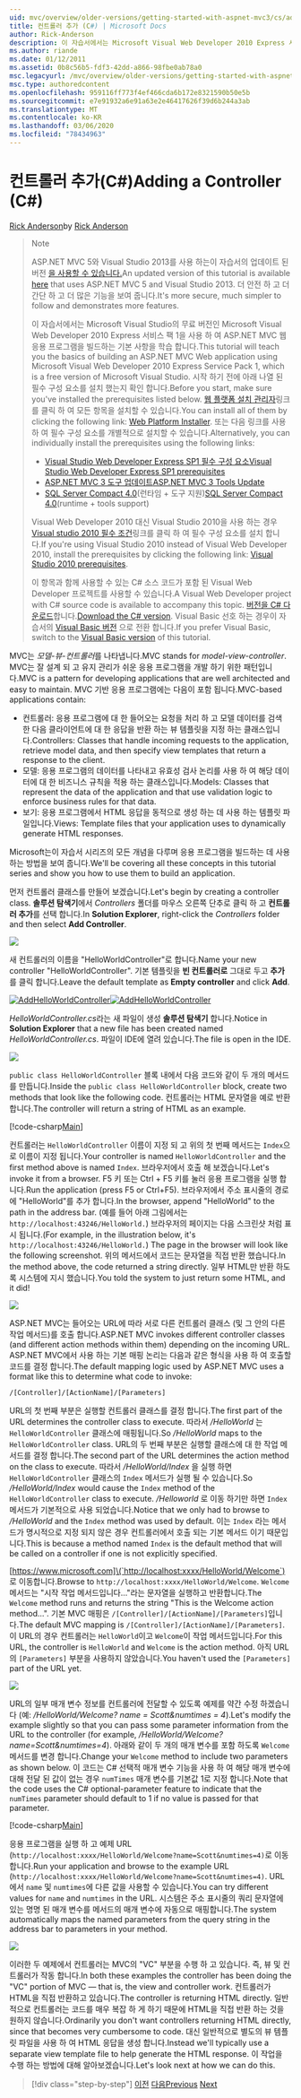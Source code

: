 ```yaml
---
uid: mvc/overview/older-versions/getting-started-with-aspnet-mvc3/cs/adding-a-controller
title: 컨트롤러 추가 (C#) | Microsoft Docs
author: Rick-Anderson
description: 이 자습서에서는 Microsoft Visual Web Developer 2010 Express 서비스 팩 1을 사용 하 여 ASP.NET MVC 웹 응용 프로그램을 빌드하는 기본 사항을 학습 합니다.
ms.author: riande
ms.date: 01/12/2011
ms.assetid: 0b8c56b5-fdf3-42dd-a866-98fbe0ab78a0
msc.legacyurl: /mvc/overview/older-versions/getting-started-with-aspnet-mvc3/cs/adding-a-controller
msc.type: authoredcontent
ms.openlocfilehash: 959116ff773f4ef466cda6b172e8321590b50e5b
ms.sourcegitcommit: e7e91932a6e91a63e2e46417626f39d6b244a3ab
ms.translationtype: MT
ms.contentlocale: ko-KR
ms.lasthandoff: 03/06/2020
ms.locfileid: "78434963"
---
```

# <a name="adding-a-controller-c"></a><span data-ttu-id="28ec4-103">컨트롤러 추가(C#)</span><span class="sxs-lookup"><span data-stu-id="28ec4-103">Adding a Controller (C#)</span></span>

<span data-ttu-id="28ec4-104">[Rick Anderson](https://twitter.com/RickAndMSFT)</span><span class="sxs-lookup"><span data-stu-id="28ec4-104">by [Rick Anderson](https://twitter.com/RickAndMSFT)</span></span>

> > [!NOTE]
> > <span data-ttu-id="28ec4-105">ASP.NET MVC 5와 Visual Studio 2013를 사용 하는이 자습서의 업데이트 된 버전 [을 사용할 수 있습니다.](../../../getting-started/introduction/getting-started.md)</span><span class="sxs-lookup"><span data-stu-id="28ec4-105">An updated version of this tutorial is available [here](../../../getting-started/introduction/getting-started.md) that uses ASP.NET MVC 5 and Visual Studio 2013.</span></span> <span data-ttu-id="28ec4-106">더 안전 하 고 더 간단 하 고 더 많은 기능을 보여 줍니다.</span><span class="sxs-lookup"><span data-stu-id="28ec4-106">It's more secure, much simpler to follow and demonstrates more features.</span></span>
> 
> 
> <span data-ttu-id="28ec4-107">이 자습서에서는 Microsoft Visual Studio의 무료 버전인 Microsoft Visual Web Developer 2010 Express 서비스 팩 1을 사용 하 여 ASP.NET MVC 웹 응용 프로그램을 빌드하는 기본 사항을 학습 합니다.</span><span class="sxs-lookup"><span data-stu-id="28ec4-107">This tutorial will teach you the basics of building an ASP.NET MVC Web application using Microsoft Visual Web Developer 2010 Express Service Pack 1, which is a free version of Microsoft Visual Studio.</span></span> <span data-ttu-id="28ec4-108">시작 하기 전에 아래 나열 된 필수 구성 요소를 설치 했는지 확인 합니다.</span><span class="sxs-lookup"><span data-stu-id="28ec4-108">Before you start, make sure you've installed the prerequisites listed below.</span></span> <span data-ttu-id="28ec4-109">[웹 플랫폼 설치 관리자](https://www.microsoft.com/web/gallery/install.aspx?appid=VWD2010SP1Pack)링크를 클릭 하 여 모든 항목을 설치할 수 있습니다.</span><span class="sxs-lookup"><span data-stu-id="28ec4-109">You can install all of them by clicking the following link: [Web Platform Installer](https://www.microsoft.com/web/gallery/install.aspx?appid=VWD2010SP1Pack).</span></span> <span data-ttu-id="28ec4-110">또는 다음 링크를 사용 하 여 필수 구성 요소를 개별적으로 설치할 수 있습니다.</span><span class="sxs-lookup"><span data-stu-id="28ec4-110">Alternatively, you can individually install the prerequisites using the following links:</span></span>
> 
> - [<span data-ttu-id="28ec4-111">Visual Studio Web Developer Express SP1 필수 구성 요소</span><span class="sxs-lookup"><span data-stu-id="28ec4-111">Visual Studio Web Developer Express SP1 prerequisites</span></span>](https://www.microsoft.com/web/gallery/install.aspx?appid=VWD2010SP1Pack)
> - [<span data-ttu-id="28ec4-112">ASP.NET MVC 3 도구 업데이트</span><span class="sxs-lookup"><span data-stu-id="28ec4-112">ASP.NET MVC 3 Tools Update</span></span>](https://www.microsoft.com/web/gallery/install.aspx?appsxml=&amp;appid=MVC3)
> - <span data-ttu-id="28ec4-113">[SQL Server Compact 4.0](https://www.microsoft.com/web/gallery/install.aspx?appid=SQLCE;SQLCEVSTools_4_0)(런타임 + 도구 지원)</span><span class="sxs-lookup"><span data-stu-id="28ec4-113">[SQL Server Compact 4.0](https://www.microsoft.com/web/gallery/install.aspx?appid=SQLCE;SQLCEVSTools_4_0)(runtime + tools support)</span></span>
> 
> <span data-ttu-id="28ec4-114">Visual Web Developer 2010 대신 Visual Studio 2010을 사용 하는 경우 [Visual studio 2010 필수 조건](https://www.microsoft.com/web/gallery/install.aspx?appsxml=&amp;appid=VS2010SP1Pack)링크를 클릭 하 여 필수 구성 요소를 설치 합니다.</span><span class="sxs-lookup"><span data-stu-id="28ec4-114">If you're using Visual Studio 2010 instead of Visual Web Developer 2010, install the prerequisites by clicking the following link: [Visual Studio 2010 prerequisites](https://www.microsoft.com/web/gallery/install.aspx?appsxml=&amp;appid=VS2010SP1Pack).</span></span>
> 
> <span data-ttu-id="28ec4-115">이 항목과 함께 사용할 수 있는 C# 소스 코드가 포함 된 Visual Web Developer 프로젝트를 사용할 수 있습니다.</span><span class="sxs-lookup"><span data-stu-id="28ec4-115">A Visual Web Developer project with C# source code is available to accompany this topic.</span></span> <span data-ttu-id="28ec4-116">[버전을 C# 다운로드](https://code.msdn.microsoft.com/Introduction-to-MVC-3-10d1b098)합니다.</span><span class="sxs-lookup"><span data-stu-id="28ec4-116">[Download the C# version](https://code.msdn.microsoft.com/Introduction-to-MVC-3-10d1b098).</span></span> <span data-ttu-id="28ec4-117">Visual Basic 선호 하는 경우이 자습서의 [Visual Basic 버전](../vb/intro-to-aspnet-mvc-3.md) 으로 전환 합니다.</span><span class="sxs-lookup"><span data-stu-id="28ec4-117">If you prefer Visual Basic, switch to the [Visual Basic version](../vb/intro-to-aspnet-mvc-3.md) of this tutorial.</span></span>

<span data-ttu-id="28ec4-118">MVC는 *모델-뷰-컨트롤러*를 나타냅니다.</span><span class="sxs-lookup"><span data-stu-id="28ec4-118">MVC stands for *model-view-controller*.</span></span> <span data-ttu-id="28ec4-119">MVC는 잘 설계 되 고 유지 관리가 쉬운 응용 프로그램을 개발 하기 위한 패턴입니다.</span><span class="sxs-lookup"><span data-stu-id="28ec4-119">MVC is a pattern for developing applications that are well architected and easy to maintain.</span></span> <span data-ttu-id="28ec4-120">MVC 기반 응용 프로그램에는 다음이 포함 됩니다.</span><span class="sxs-lookup"><span data-stu-id="28ec4-120">MVC-based applications contain:</span></span>

- <span data-ttu-id="28ec4-121">컨트롤러: 응용 프로그램에 대 한 들어오는 요청을 처리 하 고 모델 데이터를 검색 한 다음 클라이언트에 대 한 응답을 반환 하는 뷰 템플릿을 지정 하는 클래스입니다.</span><span class="sxs-lookup"><span data-stu-id="28ec4-121">Controllers: Classes that handle incoming requests to the application, retrieve model data, and then specify view templates that return a response to the client.</span></span>
- <span data-ttu-id="28ec4-122">모델: 응용 프로그램의 데이터를 나타내고 유효성 검사 논리를 사용 하 여 해당 데이터에 대 한 비즈니스 규칙을 적용 하는 클래스입니다.</span><span class="sxs-lookup"><span data-stu-id="28ec4-122">Models: Classes that represent the data of the application and that use validation logic to enforce business rules for that data.</span></span>
- <span data-ttu-id="28ec4-123">보기: 응용 프로그램에서 HTML 응답을 동적으로 생성 하는 데 사용 하는 템플릿 파일입니다.</span><span class="sxs-lookup"><span data-stu-id="28ec4-123">Views: Template files that your application uses to dynamically generate HTML responses.</span></span>

<span data-ttu-id="28ec4-124">Microsoft는이 자습서 시리즈의 모든 개념을 다루며 응용 프로그램을 빌드하는 데 사용 하는 방법을 보여 줍니다.</span><span class="sxs-lookup"><span data-stu-id="28ec4-124">We'll be covering all these concepts in this tutorial series and show you how to use them to build an application.</span></span>

<span data-ttu-id="28ec4-125">먼저 컨트롤러 클래스를 만들어 보겠습니다.</span><span class="sxs-lookup"><span data-stu-id="28ec4-125">Let's begin by creating a controller class.</span></span> <span data-ttu-id="28ec4-126">**솔루션 탐색기**에서 *Controllers* 폴더를 마우스 오른쪽 단추로 클릭 하 고 **컨트롤러 추가**를 선택 합니다.</span><span class="sxs-lookup"><span data-stu-id="28ec4-126">In **Solution Explorer**, right-click the *Controllers* folder and then select **Add Controller**.</span></span>

[![](adding-a-controller/_static/image2.png)](adding-a-controller/_static/image1.png)

<span data-ttu-id="28ec4-127">새 컨트롤러의 이름을 "HelloWorldController"로 합니다.</span><span class="sxs-lookup"><span data-stu-id="28ec4-127">Name your new controller "HelloWorldController".</span></span> <span data-ttu-id="28ec4-128">기본 템플릿을 **빈 컨트롤러로** 그대로 두고 **추가**를 클릭 합니다.</span><span class="sxs-lookup"><span data-stu-id="28ec4-128">Leave the default template as **Empty controller** and click **Add**.</span></span>

<span data-ttu-id="28ec4-129">[![AddHelloWorldController](adding-a-controller/_static/image4.png)](adding-a-controller/_static/image3.png)</span><span class="sxs-lookup"><span data-stu-id="28ec4-129">[![AddHelloWorldController](adding-a-controller/_static/image4.png)](adding-a-controller/_static/image3.png)</span></span>

<span data-ttu-id="28ec4-130">*HelloWorldController.cs*라는 새 파일이 생성 **솔루션 탐색기** 합니다.</span><span class="sxs-lookup"><span data-stu-id="28ec4-130">Notice in **Solution Explorer** that a new file has been created named *HelloWorldController.cs*.</span></span> <span data-ttu-id="28ec4-131">파일이 IDE에 열려 있습니다.</span><span class="sxs-lookup"><span data-stu-id="28ec4-131">The file is open in the IDE.</span></span>

![](adding-a-controller/_static/image5.png)

<span data-ttu-id="28ec4-132">`public class HelloWorldController` 블록 내에서 다음 코드와 같이 두 개의 메서드를 만듭니다.</span><span class="sxs-lookup"><span data-stu-id="28ec4-132">Inside the `public class HelloWorldController` block, create two methods that look like the following code.</span></span> <span data-ttu-id="28ec4-133">컨트롤러는 HTML 문자열을 예로 반환 합니다.</span><span class="sxs-lookup"><span data-stu-id="28ec4-133">The controller will return a string of HTML as an example.</span></span>

[!code-csharp[Main](adding-a-controller/samples/sample1.cs)]

<span data-ttu-id="28ec4-134">컨트롤러는 `HelloWorldController` 이름이 지정 되 고 위의 첫 번째 메서드는 `Index`으로 이름이 지정 됩니다.</span><span class="sxs-lookup"><span data-stu-id="28ec4-134">Your controller is named `HelloWorldController` and the first method above is named `Index`.</span></span> <span data-ttu-id="28ec4-135">브라우저에서 호출 해 보겠습니다.</span><span class="sxs-lookup"><span data-stu-id="28ec4-135">Let's invoke it from a browser.</span></span> <span data-ttu-id="28ec4-136">F5 키 또는 Ctrl + F5 키를 눌러 응용 프로그램을 실행 합니다.</span><span class="sxs-lookup"><span data-stu-id="28ec4-136">Run the application (press F5 or Ctrl+F5).</span></span> <span data-ttu-id="28ec4-137">브라우저에서 주소 표시줄의 경로에 "HelloWorld"를 추가 합니다.</span><span class="sxs-lookup"><span data-stu-id="28ec4-137">In the browser, append "HelloWorld" to the path in the address bar.</span></span> <span data-ttu-id="28ec4-138">(예를 들어 아래 그림에서는 `http://localhost:43246/HelloWorld.`) 브라우저의 페이지는 다음 스크린샷 처럼 표시 됩니다.</span><span class="sxs-lookup"><span data-stu-id="28ec4-138">(For example, in the illustration below, it's `http://localhost:43246/HelloWorld.`) The page in the browser will look like the following screenshot.</span></span> <span data-ttu-id="28ec4-139">위의 메서드에서 코드는 문자열을 직접 반환 했습니다.</span><span class="sxs-lookup"><span data-stu-id="28ec4-139">In the method above, the code returned a string directly.</span></span> <span data-ttu-id="28ec4-140">일부 HTML만 반환 하도록 시스템에 지시 했습니다.</span><span class="sxs-lookup"><span data-stu-id="28ec4-140">You told the system to just return some HTML, and it did!</span></span>

![](adding-a-controller/_static/image6.png)

<span data-ttu-id="28ec4-141">ASP.NET MVC는 들어오는 URL에 따라 서로 다른 컨트롤러 클래스 (및 그 안의 다른 작업 메서드)를 호출 합니다.</span><span class="sxs-lookup"><span data-stu-id="28ec4-141">ASP.NET MVC invokes different controller classes (and different action methods within them) depending on the incoming URL.</span></span> <span data-ttu-id="28ec4-142">ASP.NET MVC에서 사용 하는 기본 매핑 논리는 다음과 같은 형식을 사용 하 여 호출할 코드를 결정 합니다.</span><span class="sxs-lookup"><span data-stu-id="28ec4-142">The default mapping logic used by ASP.NET MVC uses a format like this to determine what code to invoke:</span></span>

`/[Controller]/[ActionName]/[Parameters]`

<span data-ttu-id="28ec4-143">URL의 첫 번째 부분은 실행할 컨트롤러 클래스를 결정 합니다.</span><span class="sxs-lookup"><span data-stu-id="28ec4-143">The first part of the URL determines the controller class to execute.</span></span> <span data-ttu-id="28ec4-144">따라서 */HelloWorld* 는 `HelloWorldController` 클래스에 매핑됩니다.</span><span class="sxs-lookup"><span data-stu-id="28ec4-144">So */HelloWorld* maps to the `HelloWorldController` class.</span></span> <span data-ttu-id="28ec4-145">URL의 두 번째 부분은 실행할 클래스에 대 한 작업 메서드를 결정 합니다.</span><span class="sxs-lookup"><span data-stu-id="28ec4-145">The second part of the URL determines the action method on the class to execute.</span></span> <span data-ttu-id="28ec4-146">따라서 */HelloWorld/Index* 을 실행 하면 `HelloWorldController` 클래스의 `Index` 메서드가 실행 될 수 있습니다.</span><span class="sxs-lookup"><span data-stu-id="28ec4-146">So */HelloWorld/Index* would cause the `Index` method of the `HelloWorldController` class to execute.</span></span> <span data-ttu-id="28ec4-147">*/Helloworld* 로 이동 하기만 하면 `Index` 메서드가 기본적으로 사용 되었습니다.</span><span class="sxs-lookup"><span data-stu-id="28ec4-147">Notice that we only had to browse to */HelloWorld* and the `Index` method was used by default.</span></span> <span data-ttu-id="28ec4-148">이는 `Index` 라는 메서드가 명시적으로 지정 되지 않은 경우 컨트롤러에서 호출 되는 기본 메서드 이기 때문입니다.</span><span class="sxs-lookup"><span data-stu-id="28ec4-148">This is because a method named `Index` is the default method that will be called on a controller if one is not explicitly specified.</span></span>

<span data-ttu-id="28ec4-149">[https://www.microsoft.com]\(`http://localhost:xxxx/HelloWorld/Welcome`) 로 이동합니다.</span><span class="sxs-lookup"><span data-stu-id="28ec4-149">Browse to `http://localhost:xxxx/HelloWorld/Welcome`.</span></span> <span data-ttu-id="28ec4-150">`Welcome` 메서드는 "시작 작업 메서드입니다..."라는 문자열을 실행하고 반환합니다.</span><span class="sxs-lookup"><span data-stu-id="28ec4-150">The `Welcome` method runs and returns the string "This is the Welcome action method...".</span></span> <span data-ttu-id="28ec4-151">기본 MVC 매핑은 `/[Controller]/[ActionName]/[Parameters]`입니다.</span><span class="sxs-lookup"><span data-stu-id="28ec4-151">The default MVC mapping is `/[Controller]/[ActionName]/[Parameters]`.</span></span> <span data-ttu-id="28ec4-152">이 URL의 경우 컨트롤러는 `HelloWorld`이고 `Welcome`이 작업 메서드입니다.</span><span class="sxs-lookup"><span data-stu-id="28ec4-152">For this URL, the controller is `HelloWorld` and `Welcome` is the action method.</span></span> <span data-ttu-id="28ec4-153">아직 URL의 `[Parameters]` 부분을 사용하지 않았습니다.</span><span class="sxs-lookup"><span data-stu-id="28ec4-153">You haven't used the `[Parameters]` part of the URL yet.</span></span>

![](adding-a-controller/_static/image7.png)

<span data-ttu-id="28ec4-154">URL의 일부 매개 변수 정보를 컨트롤러에 전달할 수 있도록 예제를 약간 수정 하겠습니다 (예: */HelloWorld/Welcome? name = Scott&amp;numtimes = 4*).</span><span class="sxs-lookup"><span data-stu-id="28ec4-154">Let's modify the example slightly so that you can pass some parameter information from the URL to the controller (for example, */HelloWorld/Welcome?name=Scott&amp;numtimes=4*).</span></span> <span data-ttu-id="28ec4-155">아래와 같이 두 개의 매개 변수를 포함 하도록 `Welcome` 메서드를 변경 합니다.</span><span class="sxs-lookup"><span data-stu-id="28ec4-155">Change your `Welcome` method to include two parameters as shown below.</span></span> <span data-ttu-id="28ec4-156">이 코드는 C# 선택적 매개 변수 기능을 사용 하 여 해당 매개 변수에 대해 전달 된 값이 없는 경우 `numTimes` 매개 변수를 기본값 1로 지정 합니다.</span><span class="sxs-lookup"><span data-stu-id="28ec4-156">Note that the code uses the C# optional-parameter feature to indicate that the `numTimes` parameter should default to 1 if no value is passed for that parameter.</span></span>

[!code-csharp[Main](adding-a-controller/samples/sample2.cs)]

<span data-ttu-id="28ec4-157">응용 프로그램을 실행 하 고 예제 URL (`http://localhost:xxxx/HelloWorld/Welcome?name=Scott&numtimes=4)`로 이동 합니다.</span><span class="sxs-lookup"><span data-stu-id="28ec4-157">Run your application and browse to the example URL (`http://localhost:xxxx/HelloWorld/Welcome?name=Scott&numtimes=4)`.</span></span> <span data-ttu-id="28ec4-158">URL에서 `name` 및 `numtimes`에 다른 값을 사용할 수 있습니다.</span><span class="sxs-lookup"><span data-stu-id="28ec4-158">You can try different values for `name` and `numtimes` in the URL.</span></span> <span data-ttu-id="28ec4-159">시스템은 주소 표시줄의 쿼리 문자열에 있는 명명 된 매개 변수를 메서드의 매개 변수에 자동으로 매핑합니다.</span><span class="sxs-lookup"><span data-stu-id="28ec4-159">The system automatically maps the named parameters from the query string in the address bar to parameters in your method.</span></span>

![](adding-a-controller/_static/image8.png)

<span data-ttu-id="28ec4-160">이러한 두 예제에서 컨트롤러는 MVC의 "VC" 부분을 수행 하 고 있습니다. 즉, 뷰 및 컨트롤러가 작동 합니다.</span><span class="sxs-lookup"><span data-stu-id="28ec4-160">In both these examples the controller has been doing the "VC" portion of MVC — that is, the view and controller work.</span></span> <span data-ttu-id="28ec4-161">컨트롤러가 HTML을 직접 반환하고 있습니다.</span><span class="sxs-lookup"><span data-stu-id="28ec4-161">The controller is returning HTML directly.</span></span> <span data-ttu-id="28ec4-162">일반적으로 컨트롤러는 코드를 매우 복잡 하 게 하기 때문에 HTML을 직접 반환 하는 것을 원하지 않습니다.</span><span class="sxs-lookup"><span data-stu-id="28ec4-162">Ordinarily you don't want controllers returning HTML directly, since that becomes very cumbersome to code.</span></span> <span data-ttu-id="28ec4-163">대신 일반적으로 별도의 뷰 템플릿 파일을 사용 하 여 HTML 응답을 생성 합니다.</span><span class="sxs-lookup"><span data-stu-id="28ec4-163">Instead we'll typically use a separate view template file to help generate the HTML response.</span></span> <span data-ttu-id="28ec4-164">이 작업을 수행 하는 방법에 대해 알아보겠습니다.</span><span class="sxs-lookup"><span data-stu-id="28ec4-164">Let's look next at how we can do this.</span></span>

> [!div class="step-by-step"]
> <span data-ttu-id="28ec4-165">[이전](intro-to-aspnet-mvc-3.md)
> [다음](adding-a-view.md)</span><span class="sxs-lookup"><span data-stu-id="28ec4-165">[Previous](intro-to-aspnet-mvc-3.md)
[Next](adding-a-view.md)</span></span>
